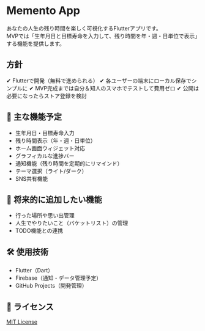 # Memento App

あなたの人生の残り時間を楽しく可視化するFlutterアプリです。  
MVPでは「生年月日と目標寿命を入力して、残り時間を年・週・日単位で表示」する機能を提供します。

## 方針
✔ Flutterで開発（無料で進められる）
✔ 各ユーザーの端末にローカル保存でシンプルに
✔ MVP完成までは自分＆知人のスマホでテストして費用ゼロ
✔ 公開は必要になったらストア登録を検討

## 📱 主な機能予定
- 生年月日・目標寿命入力
- 残り時間表示（年・週・日単位）
- ホーム画面ウィジェット対応
- グラフィカルな進捗バー
- 通知機能（残り時間を定期的にリマインド）
- テーマ選択（ライト/ダーク）
- SNS共有機能

## 🚀 将来的に追加したい機能
- 行った場所や思い出管理
- 人生でやりたいこと（バケットリスト）の管理
- TODO機能との連携

## 🛠 使用技術
- Flutter（Dart）
- Firebase（通知・データ管理予定）
- GitHub Projects（開発管理）

## 📄 ライセンス
[MIT License](LICENSE)
